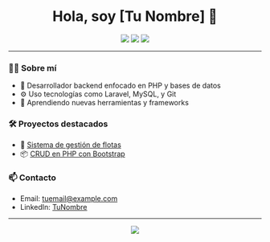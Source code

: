 <h1 align="center">Hola, soy [Tu Nombre] 👋</h1>

<p align="center">
  <img src="https://img.shields.io/badge/PHP-777BB4?style=for-the-badge&logo=php&logoColor=white"/>
  <img src="https://img.shields.io/badge/MySQL-00758F?style=for-the-badge&logo=mysql&logoColor=white"/>
  <img src="https://img.shields.io/badge/Linux-FCC624?style=for-the-badge&logo=linux&logoColor=black"/>
</p>

---

### 👨‍💻 Sobre mí
- 🎯 Desarrollador backend enfocado en PHP y bases de datos
- ⚙️ Uso tecnologías como Laravel, MySQL, y Git
- 🌱 Aprendiendo nuevas herramientas y frameworks

### 🛠️ Proyectos destacados
- 🔧 [Sistema de gestión de flotas](#)  
- 📦 [CRUD en PHP con Bootstrap](#)

### 📫 Contacto
- Email: tuemail@example.com
- LinkedIn: [TuNombre](https://linkedin.com/in/tunombre)

---

<p align="center">
  <img src="https://github-readme-stats.vercel.app/api?username=TU_USUARIO&show_icons=true&theme=default"/>
</p>
